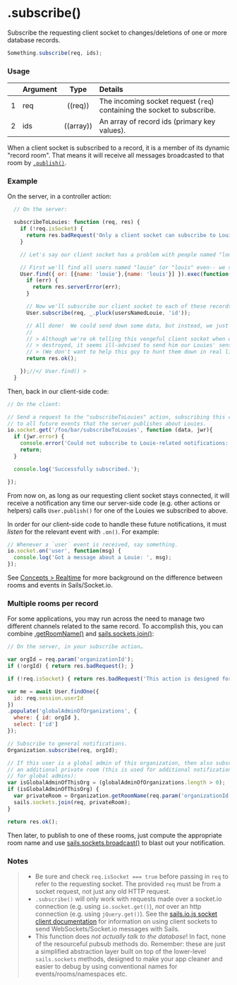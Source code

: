 # .subscribe()

Subscribe the requesting client socket to changes/deletions of one or more database records.

```js
Something.subscribe(req, ids);
```


### Usage

|   | Argument   | Type         | Details |
|---|:-----------|:------------:|:--------|
| 1 | req        | ((req))      | The incoming socket request (`req`) containing the socket to subscribe.
| 2 | ids        | ((array))    | An array of record ids (primary key values).


When a client socket is subscribed to a record, it is a member of its dynamic "record room".  That means it will receive all messages broadcasted to that room by [`.publish()`](http://sailsjs.com/documentation/reference/web-sockets/resourceful-pub-sub/publish).

### Example


On the server, in a controller action:

```javascript
  // On the server:

  subscribeToLouies: function (req, res) {
    if (!req.isSocket) {
      return res.badRequest('Only a client socket can subscribe to Louies.  But you look like an HTTP request to me.');
    }

    // Let's say our client socket has a problem with people named "louie".

    // First we'll find all users named "louie" (or "louis" even-- we should be thorough)
    User.find({ or: [{name: 'louie'},{name: 'louis'}] }).exec(function(err, usersNamedLouie){
      if (err) {
        return res.serverError(err);
      }

      // Now we'll subscribe our client socket to each of these records.
      User.subscribe(req, _.pluck(usersNamedLouie, 'id'));

      // All done!  We could send down some data, but instead, we just send an empty 200 (OK) response.
      //
      // > Although we're ok telling this vengeful client socket when our users get
      // > destroyed, it seems ill-advised to send him our Louies' sensitive user data.
      // > (We don't want to help this guy to hunt them down in real life!)
      return res.ok();

    });//</ User.find() >
  }
```




Then, back in our client-side code:

```javascript
// On the client:

// Send a request to the "subscribeToLouies" action, subscribing this client socket
// to all future events that the server publishes about Louies.
io.socket.get('/foo/bar/subscribeToLouies', function (data, jwr){
  if (jwr.error) {
    console.error('Could not subscribe to Louie-related notifications: '+jwr.error);
    return;
  }

  console.log('Successfully subscribed.');

});
```


From now on, as long as our requesting client socket stays connected, it will receive a notification any time our server-side code (e.g. other actions or helpers) calls `User.publish()` for one of the Louies we subscribed to above.

In order for our client-side code to handle these future notifications, it must _listen_ for the relevant event with `.on()`.  For example:

```js
// Whenever a `user` event is received, say something.
io.socket.on('user', function(msg) {
  console.log('Got a message about a Louie: ', msg);
});
```

See [Concepts > Realtime](http://sailsjs.com/documentation/concepts/realtime) for more background on the difference between rooms and events in Sails/Socket.io.



### Multiple rooms per record

For some applications, you may run across the need to manage two different channels related to the same record.  To accomplish this, you can combine [.getRoomName()](https://sailsjs.com/documentation/reference/web-sockets/resourceful-pub-sub/get-room-name) and [sails.sockets.join()](https://sailsjs.com/documentation/reference/web-sockets/sails-sockets/join):

```js
// On the server, in your subscribe action…

var orgId = req.param('organizationId');
if (!orgId) { return res.badRequest(); }

if (!req.isSocket) { return res.badRequest('This action is designed for use with WebSockets.'); }

var me = await User.findOne({
  id: req.session.userId
})
.populate('globalAdminOfOrganizations', {
  where: { id: orgId },
  select: ['id']
});

// Subscribe to general notifications.
Organization.subscribe(req, orgId);

// If this user is a global admin of this organization, then also subscribe them to
// an additional private room (this is used for additional notifications intended only
// for global admins):
var isGlobalAdminOfThisOrg = (globalAdminOfOrganizations.length > 0);
if (isGlobalAdminOfThisOrg) {
  var privateRoom = Organization.getRoomName(req.param('organizationId')) + 'admins-only';
  sails.sockets.join(req, privateRoom);
}

return res.ok();
```

Then later, to publish to one of these rooms, just compute the appropriate room name and use [sails.sockets.broadcast()](https://sailsjs.com/documentation/reference/web-sockets/sails-sockets/broadcast) to blast out your notification.



### Notes

> + Be sure and check `req.isSocket === true` before passing in `req` to refer to the requesting socket.  The provided `req` must be from a socket request, not just any old HTTP request.
> + `.subscribe()` will only work with requests made over a socket.io connection (e.g. using `io.socket.get()`), *not* over an http connection (e.g. using `jQuery.get()`).  See the [sails.io.js socket client documentation](http://sailsjs.com/documentation/reference/web-sockets/socket-client) for information on using client sockets to send WebSockets/Socket.io messages with Sails.
> + This function does _not actually talk to the database_!  In fact, none of the resourceful pubsub methods do.  Remember: these are just a simplified abstraction layer built on top of the lower-level `sails.sockets` methods, designed to make your app cleaner and easier to debug by using conventional names for events/rooms/namespaces etc.




<docmeta name="displayName" value=".subscribe()">
<docmeta name="pageType" value="method">

